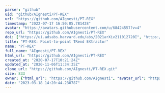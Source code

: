 ```yaml
---
parser: "github"
uid: "github/AIgnesti/PT-REX"
url: "https://github.com/AIgnesti/PT-REX"
timestamp: "2022-07-17 16:50:05.781428"
avatar: "https://avatars.githubusercontent.com/u/68424557?v=4"
repo_url: "https://github.com/AIgnesti/PT-REX"
doi: ["https://ui.adsabs.harvard.edu/abs/2021arXiv211012720I", "https://ui.adsabs.harvard.edu/abs/2021ascl.soft10021I/abstract"]
title: "PT-REX: Point-to-point TRend EXtractor"
name: "PT-REX"
full_name: "AIgnesti/PT-REX"
html_url: "https://github.com/AIgnesti/PT-REX"
created_at: "2020-07-17T10:21:24Z"
updated_at: "2020-11-06T11:34:35Z"
clone_url: "https://github.com/AIgnesti/PT-REX.git"
size: 833
owner: {"html_url": "https://github.com/AIgnesti", "avatar_url": "https://avatars.githubusercontent.com/u/68424557?v=4", "login": "AIgnesti", "type": "User"}
date: "2023-03-18 14:20:44.230787"
---
```

